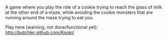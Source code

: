 A game where you play the role of a cookie trying to reach the glass of milk at
the other end of a maze, while avoiding the cookie monsters that are running
around the maze trying to eat you.

Play here (warning, not done/functional yet): http://butchler.github.com/Kooki/
